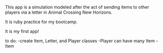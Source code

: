 This app is a simulation modeled after the act of sending items to other players via a letter in Animal Crossing New Horizons. 

It is ruby practice for my bootcamp.

It is my first app!

to do:
-create Item, Letter, and Player classes
    -Player can have many Item
    -Item
